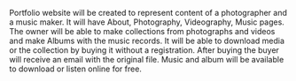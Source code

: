 Portfolio website will be created to represent content of a photographer and a music maker. It will have About, Photography, Videography, Music pages. The owner will be able to make collections from photographs and videos and make Albums with the music records. It will be able to download media or the collection by buying it without a registration. After buying the buyer will receive an email with the original file. Music and album will be available to download or listen online for free. 
